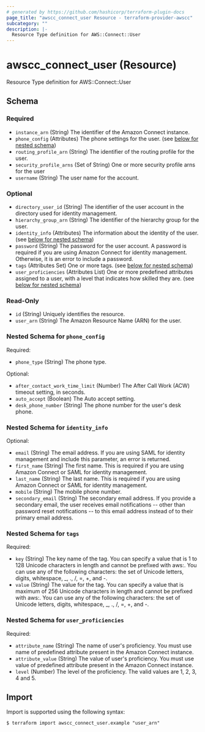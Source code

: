 ```yaml
---
# generated by https://github.com/hashicorp/terraform-plugin-docs
page_title: "awscc_connect_user Resource - terraform-provider-awscc"
subcategory: ""
description: |-
  Resource Type definition for AWS::Connect::User
---
```


# awscc_connect_user (Resource)

Resource Type definition for AWS::Connect::User



<!-- schema generated by tfplugindocs -->
## Schema

### Required

- `instance_arn` (String) The identifier of the Amazon Connect instance.
- `phone_config` (Attributes) The phone settings for the user. (see [below for nested schema](#nestedatt--phone_config))
- `routing_profile_arn` (String) The identifier of the routing profile for the user.
- `security_profile_arns` (Set of String) One or more security profile arns for the user
- `username` (String) The user name for the account.

### Optional

- `directory_user_id` (String) The identifier of the user account in the directory used for identity management.
- `hierarchy_group_arn` (String) The identifier of the hierarchy group for the user.
- `identity_info` (Attributes) The information about the identity of the user. (see [below for nested schema](#nestedatt--identity_info))
- `password` (String) The password for the user account. A password is required if you are using Amazon Connect for identity management. Otherwise, it is an error to include a password.
- `tags` (Attributes Set) One or more tags. (see [below for nested schema](#nestedatt--tags))
- `user_proficiencies` (Attributes List) One or more predefined attributes assigned to a user, with a level that indicates how skilled they are. (see [below for nested schema](#nestedatt--user_proficiencies))

### Read-Only

- `id` (String) Uniquely identifies the resource.
- `user_arn` (String) The Amazon Resource Name (ARN) for the user.

<a id="nestedatt--phone_config"></a>
### Nested Schema for `phone_config`

Required:

- `phone_type` (String) The phone type.

Optional:

- `after_contact_work_time_limit` (Number) The After Call Work (ACW) timeout setting, in seconds.
- `auto_accept` (Boolean) The Auto accept setting.
- `desk_phone_number` (String) The phone number for the user's desk phone.


<a id="nestedatt--identity_info"></a>
### Nested Schema for `identity_info`

Optional:

- `email` (String) The email address. If you are using SAML for identity management and include this parameter, an error is returned.
- `first_name` (String) The first name. This is required if you are using Amazon Connect or SAML for identity management.
- `last_name` (String) The last name. This is required if you are using Amazon Connect or SAML for identity management.
- `mobile` (String) The mobile phone number.
- `secondary_email` (String) The secondary email address. If you provide a secondary email, the user receives email notifications -- other than password reset notifications -- to this email address instead of to their primary email address.


<a id="nestedatt--tags"></a>
### Nested Schema for `tags`

Required:

- `key` (String) The key name of the tag. You can specify a value that is 1 to 128 Unicode characters in length and cannot be prefixed with aws:. You can use any of the following characters: the set of Unicode letters, digits, whitespace, _, ., /, =, +, and -.
- `value` (String) The value for the tag. You can specify a value that is maximum of 256 Unicode characters in length and cannot be prefixed with aws:. You can use any of the following characters: the set of Unicode letters, digits, whitespace, _, ., /, =, +, and -.


<a id="nestedatt--user_proficiencies"></a>
### Nested Schema for `user_proficiencies`

Required:

- `attribute_name` (String) The name of user's proficiency. You must use name of predefined attribute present in the Amazon Connect instance.
- `attribute_value` (String) The value of user's proficiency. You must use value of predefined attribute present in the Amazon Connect instance.
- `level` (Number) The level of the proficiency. The valid values are 1, 2, 3, 4 and 5.

## Import

Import is supported using the following syntax:

```shell
$ terraform import awscc_connect_user.example "user_arn"
```
